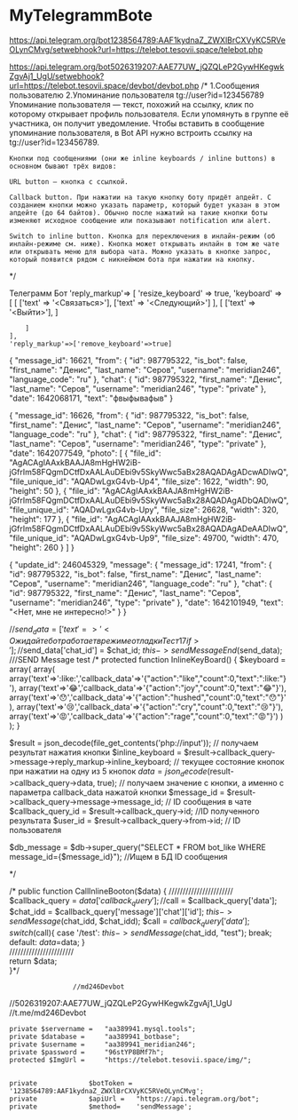 # MyTelegrammBote
https://api.telegram.org/bot1238564789:AAF1kydnaZ_ZWXlBrCXVyKC5RVeOLynCMvg/setwebhook?url=https://telebot.tesovii.space/telebot.php

https://api.telegram.org/bot5026319207:AAE77UW_jQZQLeP2GywHKegwkZgvAj1_UgU/setwebhook?url=https://telebot.tesovii.space/devbot/devbot.php
/*
    1.Сообщения пользователю
    2.Упоминание пользователя tg://user?id=123456789
    Упоминание пользователя — текст, похожий на ссылку, клик по которому открывает профиль пользователя. 
    Если упомянуть в группе её участника, он получит уведомление.
    Чтобы вставить в сообщение упоминание пользователя, в Bot API нужно встроить ссылку на tg://user?id=123456789.

    Кнопки под сообщениями (они же inline keyboards / inline buttons) в основном бывают трёх видов:

    URL button — кнопка с ссылкой.
    
    Callback button. При нажатии на такую кнопку боту придёт апдейт. С созданием кнопки можно указать параметр, который будет указан в этом апдейте (до 64 байтов). Обычно после нажатий на такие кнопки боты изменяют исходное сообщение или показывают notification или alert.
    
    Switch to inline button. Кнопка для переключения в инлайн-режим (об инлайн-режиме см. ниже). Кнопка может открывать инлайн в том же чате или открывать меню для выбора чата. Можно указать в кнопке запрос, который появится рядом с никнеймом бота при нажатии на кнопку.
*/




Телеграмм Бот
    'reply_markup'=>
    [
        'resize_keyboard' => true, 
        'keyboard' =>   
        [
            [
                ['text' => '<Связаться>'],
                ['text' => '<Следующий>']
            ],
            [
                ['text' => '<Выйти>'],
            ]

        ]
    ],
    'reply_markup'=>['remove_keyboard'=>true]


{
  "message_id": 16621,
  "from": {
    "id": 987795322,
    "is_bot": false,
    "first_name": "Денис",
    "last_name": "Серов",
    "username": "meridian246",
    "language_code": "ru"
  },
  "chat": {
    "id": 987795322,
    "first_name": "Денис",
    "last_name": "Серов",
    "username": "meridian246",
    "type": "private"
  },
  "date": 1642068171,
  "text": "фвыфывафыв"
}

{
  "message_id": 16626,
  "from": {
    "id": 987795322,
    "is_bot": false,
    "first_name": "Денис",
    "last_name": "Серов",
    "username": "meridian246",
    "language_code": "ru"
  },
  "chat": {
    "id": 987795322,
    "first_name": "Денис",
    "last_name": "Серов",
    "username": "meridian246",
    "type": "private"
  },
  "date": 1642077549,
  "photo": [
    {
      "file_id": "AgACAgIAAxkBAAJA8mHgHW2iB-jGfrIm58FQgmDCtfDxAALAuDEbi9v5SkyWwc5aBx28AQADAgADcwADIwQ",
      "file_unique_id": "AQADwLgxG4vb-Up4",
      "file_size": 1622,
      "width": 90,
      "height": 50
    },
    {
      "file_id": "AgACAgIAAxkBAAJA8mHgHW2iB-jGfrIm58FQgmDCtfDxAALAuDEbi9v5SkyWwc5aBx28AQADAgADbQADIwQ",
      "file_unique_id": "AQADwLgxG4vb-Upy",
      "file_size": 26628,
      "width": 320,
      "height": 177
    },
    {
      "file_id": "AgACAgIAAxkBAAJA8mHgHW2iB-jGfrIm58FQgmDCtfDxAALAuDEbi9v5SkyWwc5aBx28AQADAgADeAADIwQ",
      "file_unique_id": "AQADwLgxG4vb-Up9",
      "file_size": 49700,
      "width": 470,
      "height": 260
    }
  ]
}


{
  "update_id": 246045329,
  "message": {
    "message_id": 17241,
    "from": {
      "id": 987795322,
      "is_bot": false,
      "first_name": "Денис",
      "last_name": "Серов",
      "username": "meridian246",
      "language_code": "ru"
    },
    "chat": {
      "id": 987795322,
      "first_name": "Денис",
      "last_name": "Серов",
      "username": "meridian246",
      "type": "private"
    },
    "date": 1642101949,
    "text": "<Нет, мне не интересно!>"
  }
}


//$send_data = ['text'=>'<Ожидайте бот работает в режиме отладки Тест 17 if>'];           
//$send_data['chat_id'] = $chat_id; $this->sendMessageEnd($send_data);  ///SEND Message test
/*
protected function InlineKeyBoard()
{
    $keyboard = array(
        array(
        array('text'=>':like:','callback_data'=>'{"action":"like","count":0,"text":":like:"}'),
        array('text'=>':joy:','callback_data'=>'{"action":"joy","count":0,"text":":joy:"}'),
        array('text'=>':hushed:','callback_data'=>'{"action":"hushed","count":0,"text":":hushed:"}'),
        array('text'=>':cry:','callback_data'=>'{"action":"cry","count":0,"text":":cry:"}'),
        array('text'=>':rage:','callback_data'=>'{"action":"rage","count":0,"text":":rage:"}')
        )
    );
}    




   $result = json_decode(file_get_contents('php://input')); // получаем результат нажатия кнопки
   $inline_keyboard = $result->callback_query->message->reply_markup->inline_keyboard; // текущее состояние кнопок при нажатии на одну из 5 кнопок
   $data = json_decode($result->callback_query->data, true); // получаем значение с кнопки, а именно с параметра callback_data нажатой кнопки
   $message_id = $result->callback_query->message->message_id; // ID сообщения в чате
   $callback_query_id = $result->callback_query->id; //ID полученного результата
   $user_id = $result->callback_query->from->id; // ID пользователя

   $db_message = $db->super_query("SELECT * FROM bot_like WHERE message_id={$message_id}"); //Ищем в БД ID сообщения



*/


   /*     public  function CallInlineBooton($data)
                    {
                        ///////////////////////
                        $callback_query = $data['callback_query'];
                        //$call = $callback_query['data'];
                        $chat_idd = $callback_query['message']['chat']['id'];
                        $this->sendMessage($chat_idd, $chat_idd);
                        $call = $callback_query['data'];
                        switch($call){
                            case '/test':
                            $this->sendMessage($chat_idd, "test");
                            break;
                            default:
                            $data=$data;
                        }                      
                        ///////////////////////       
                        return $data;         
                    }*/

                    //md246Devbot
//5026319207:AAE77UW_jQZQLeP2GywHKegwkZgvAj1_UgU
//t.me/md246Devbot


    private $servername =   "aa389941.mysql.tools";
    private $database =     "aa389941_botbase";
    private $username =     "aa389941_meridian246";
    private $password =     "96stYP8BMf7h";
    protected $ImgUrl =     "https://telebot.tesovii.space/img/";


    private             $botToken = '1238564789:AAF1kydnaZ_ZWXlBrCXVyKC5RVeOLynCMvg';
    private             $apiUrl =   "https://api.telegram.org/bot";
    private             $method=    'sendMessage';

